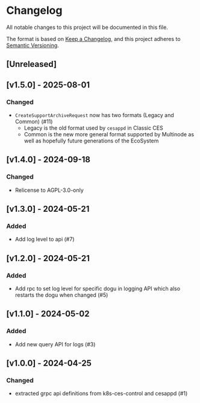 # Changelog

All notable changes to this project will be documented in this file.

The format is based on [Keep a Changelog](https://keepachangelog.com/en/1.0.0/),
and this project adheres to [Semantic Versioning](https://semver.org/spec/v2.0.0.html).

## [Unreleased]

## [v1.5.0] - 2025-08-01
### Changed
- `CreateSupportArchiveRequest` now has two formats (Legacy and Common) (#11)
  - Legacy is the old format used by `cesappd` in Classic CES
  - Common is the new more general format supported by Multinode as well as hopefully future generations of the EcoSystem

## [v1.4.0] - 2024-09-18
### Changed
- Relicense to AGPL-3.0-only

## [v1.3.0] - 2024-05-21
### Added
- Add log level to api (#7)

## [v1.2.0] - 2024-05-21
### Added
- Add rpc to set log level for specific dogu in logging API which also restarts the dogu when changed (#5)

## [v1.1.0] - 2024-05-02
### Added
- Add new query API for logs (#3)

## [v1.0.0] - 2024-04-25
### Changed
- extracted grpc api definitions from k8s-ces-control and cesappd (#1)
